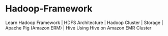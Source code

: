 # Hadoop-Framework
Learn Hadoop Framework | HDFS Architecture | Hadoop Cluster | Storage | Apache Pig (Amazon ERM) | Hive 
Using Hive on Amazon EMR Cluster
